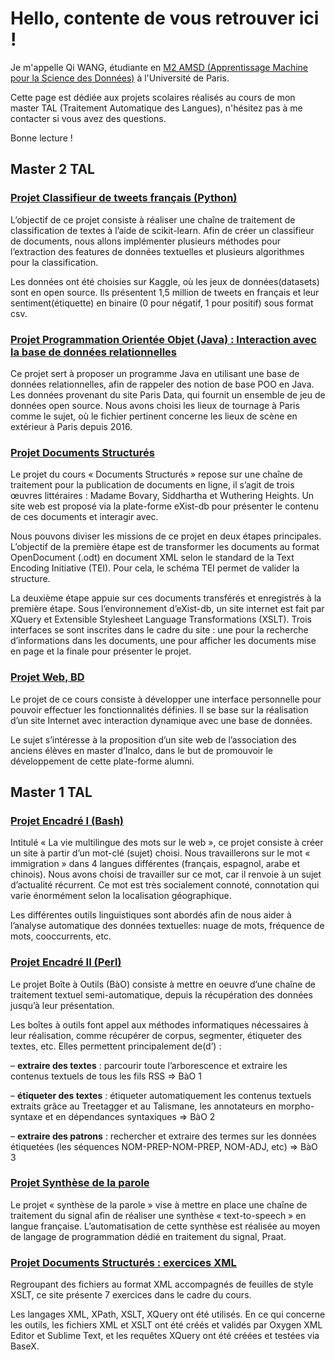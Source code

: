 # Hello, contente de vous retrouver ici !

Je m'appelle Qi WANG, étudiante en [M2 AMSD (Apprentissage Machine pour la Science des Données)](https://biomedicale.u-paris.fr/master-informatique/master-informatique-amsd/) à l'Université de Paris.

Cette page est dédiée aux projets scolaires réalisés au cours de mon master TAL (Traitement Automatique des Langues), n'hésitez pas à me contacter si vous avez des questions. 

Bonne lecture !

## Master 2 TAL

### [Projet Classifieur de tweets français (Python)](https://github.com/wq2021/projet-python-classifieur)

L’objectif de ce projet consiste à réaliser une chaîne de traitement de classification de textes à l’aide de scikit-learn. Afin de créer un classifieur de documents, nous allons implémenter plusieurs méthodes pour l’extraction des features de données textuelles et plusieurs algorithmes pour la classification.

Les données ont été choisies sur Kaggle, où les jeux de données(datasets) sont en open source. Ils présentent 1,5 million de tweets en français et leur sentiment(étiquette) en binaire (0 pour négatif, 1 pour positif) sous format csv.

### [Projet Programmation Orientée Objet (Java) : Interaction avec la base de données relationnelles](https://github.com/wq2021/Devoir-Java-S2)

Ce projet sert à proposer un programme Java en utilisant une base de données relationnelles, afin de rappeler des notion de base POO en Java. Les données provenant du site Paris Data, qui fournit un ensemble de jeu de données open source. Nous avons choisi les lieux de tournage à Paris comme le sujet, où le fichier pertinent concerne les lieux de scène en extérieur à Paris depuis 2016.

### [Projet Documents Structurés](https://github.com/wq2021/projet-documents-structures)

Le projet du cours « Documents Structurés » repose sur une chaîne de traitement pour la publication de documents en ligne, il s’agit de trois œuvres littéraires : Madame Bovary, Siddhartha et Wuthering Heights. Un site web est proposé via la plate-forme eXist-db pour présenter le contenu de ces documents et interagir avec.

Nous pouvons diviser les missions de ce projet en deux étapes principales. L’objectif de la première étape est de transformer les documents au format OpenDocument (.odt) en document XML selon le standard de la Text Encoding Initiative (TEI). Pour cela, le schéma TEI permet de valider la structure.

La deuxième étape appuie sur ces documents transférés et enregistrés à la première étape. Sous l’environnement d’eXist-db, un site internet est fait par XQuery et Extensible Stylesheet Language Transformations (XSLT). Trois interfaces se sont inscrites dans le cadre du site : une pour la recherche d’informations dans les documents, une pour afficher les documents mise en page et la finale pour présenter le projet.

### [Projet Web, BD](https://github.com/wq2021/projet_web_BD)

Le projet de ce cours consiste à développer une interface personnelle pour pouvoir effectuer les fonctionnalités définies. Il se base sur la réalisation d’un site Internet avec interaction dynamique avec une base de données.

Le sujet s’intéresse à la proposition d’un site web de l’association des anciens élèves en master d’Inalco, dans le but de promouvoir le développement de cette plate-forme alumni.

## Master 1 TAL 

### [Projet Encadré I (Bash)](http://www.tal.univ-paris3.fr/plurital/travaux-2019-2020/ppe-s2/05/home.html)

Intitulé « La vie multilingue des mots sur le web », ce projet consiste à créer un site à partir d’un mot-clé (sujet) choisi. Nous travaillerons sur le mot « immigration » dans 4 langues différentes (français, espagnol, arabe et chinois). Nous avons choisi de travailler sur ce mot, car il renvoie à un sujet d’actualité récurrent. Ce mot est très socialement connoté, connotation qui varie énormément selon la localisation géographique.

Les différentes outils linguistiques sont abordés afin de nous aider à l’analyse automatique des données textuelles: nuage de mots, fréquence de mots, cooccurrents, etc.

### [Projet Encadré II (Perl)](http://www.tal.univ-paris3.fr/plurital/travaux-2019-2020/ppe-s2/05/home.html)

Le projet Boîte à Outils (BàO) consiste à mettre en oeuvre d’une chaîne de traitement textuel semi-automatique, depuis la récupération des données jusqu’à leur présentation.

Les boîtes à outils font appel aux méthodes informatiques nécessaires à leur réalisation, comme récupérer de corpus, segmenter, étiqueter des textes, etc. Elles permettent principalement de(d’) :

– **extraire des textes** : parcourir toute l’arborescence et extraire les contenus textuels de tous les fils RSS ⇒ BàO 1

– **étiqueter des textes** : étiqueter automatiquement les contenus textuels extraits grâce au Treetagger et au Talismane, les annotateurs en morpho-syntaxe et en dépendances syntaxiques ⇒ BàO 2

– **extraire des patrons** : rechercher et extraire des termes sur les données étiquetées (les séquences NOM-PREP-NOM-PREP, NOM-ADJ, etc) ⇒ BàO 3

### [Projet Synthèse de la parole](https://github.com/wq2021/M1_TAL_Synthese_de_la_parole)

Le projet « synthèse de la parole » vise à mettre en place une chaîne de traitement du signal afin de réaliser une synthèse « text-to-speech » en langue française. L’automatisation de cette synthèse est réalisée au moyen de langage de programmation dédié en traitement du signal, Praat.

### [Projet Documents Structurés : exercices XML](https://github.com/wq2021/M1_TAL_exercices_xml)

Regroupant des fichiers au format XML accompagnés de feuilles de style XSLT, ce site présente 7 exercices dans le cadre du cours.

Les langages XML, XPath, XSLT, XQuery ont été utilisés. En ce qui concerne les outils, les fichiers XML et XSLT ont été créés et validés par Oxygen XML Editor et Sublime Text, et les requêtes XQuery ont été créées et testées via BaseX.




